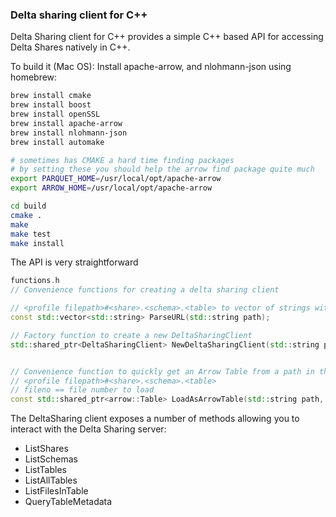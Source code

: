 
### Delta sharing client for C++

Delta Sharing client for C++ provides a simple C++ based API for accessing Delta Shares natively in C++.

To build it (Mac OS):
Install apache-arrow, and nlohmann-json using homebrew:

```sh
brew install cmake
brew install boost
brew install openSSL
brew install apache-arrow
brew install nlohmann-json
brew install automake

# sometimes has CMAKE a hard time finding packages
# by setting these you should help the arrow find package quite much
export PARQUET_HOME=/usr/local/opt/apache-arrow
export ARROW_HOME=/usr/local/opt/apache-arrow

cd build
cmake .
make
make test
make install
```



The API is very straightforward
```cpp
functions.h
// Convenience functions for creating a delta sharing client

// <profile filepath>#<share>.<schema>.<table> to vector of strings with path,share,schema,table
const std::vector<std::string> ParseURL(std::string path); 

// Factory function to create a new DeltaSharingClient 
std::shared_ptr<DeltaSharingClient> NewDeltaSharingClient(std::string profile, boost::optional<std::string> cacheLocation);


// Convenience function to quickly get an Arrow Table from a path in the form:
// <profile filepath>#<share>.<schema>.<table>
// fileno == file number to load
const std::shared_ptr<arrow::Table> LoadAsArrowTable(std::string path, int fileno);

```


The DeltaSharing client exposes a number of methods allowing you to interact with the Delta Sharing server:


* ListShares
* ListSchemas
* ListTables
* ListAllTables
* ListFilesInTable
* QueryTableMetadata






